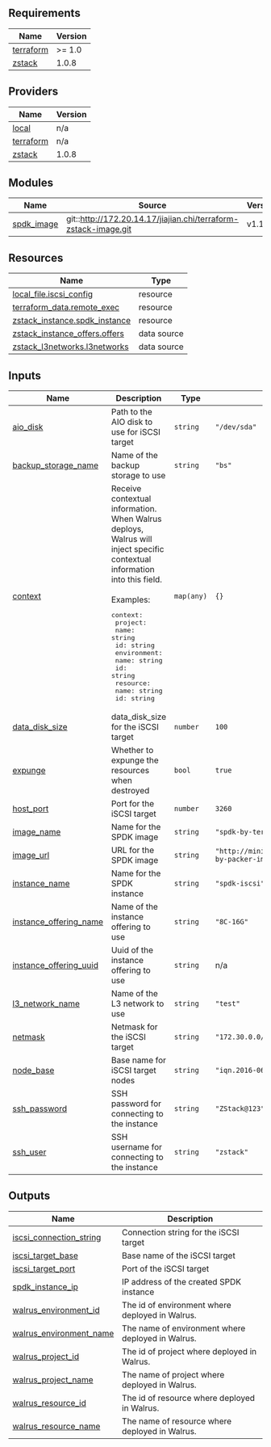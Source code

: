 <!-- BEGIN_TF_DOCS -->
## Requirements

| Name | Version |
|------|---------|
| <a name="requirement_terraform"></a> [terraform](#requirement\_terraform) | >= 1.0 |
| <a name="requirement_zstack"></a> [zstack](#requirement\_zstack) | 1.0.8 |

## Providers

| Name | Version |
|------|---------|
| <a name="provider_local"></a> [local](#provider\_local) | n/a |
| <a name="provider_terraform"></a> [terraform](#provider\_terraform) | n/a |
| <a name="provider_zstack"></a> [zstack](#provider\_zstack) | 1.0.8 |

## Modules

| Name | Source | Version |
|------|--------|---------|
| <a name="module_spdk_image"></a> [spdk\_image](#module\_spdk\_image) | git::http://172.20.14.17/jiajian.chi/terraform-zstack-image.git | v1.1.1 |

## Resources

| Name | Type |
|------|------|
| [local_file.iscsi_config](https://registry.terraform.io/providers/hashicorp/local/latest/docs/resources/file) | resource |
| [terraform_data.remote_exec](https://registry.terraform.io/providers/hashicorp/terraform/latest/docs/resources/data) | resource |
| [zstack_instance.spdk_instance](https://registry.terraform.io/providers/ZStack-Robot/zstack/1.0.8/docs/resources/instance) | resource |
| [zstack_instance_offers.offers](https://registry.terraform.io/providers/ZStack-Robot/zstack/1.0.8/docs/data-sources/instance_offers) | data source |
| [zstack_l3networks.l3networks](https://registry.terraform.io/providers/ZStack-Robot/zstack/1.0.8/docs/data-sources/l3networks) | data source |

## Inputs

| Name | Description | Type | Default | Required |
|------|-------------|------|---------|:--------:|
| <a name="input_aio_disk"></a> [aio\_disk](#input\_aio\_disk) | Path to the AIO disk to use for iSCSI target | `string` | `"/dev/sda"` | no |
| <a name="input_backup_storage_name"></a> [backup\_storage\_name](#input\_backup\_storage\_name) | Name of the backup storage to use | `string` | `"bs"` | no |
| <a name="input_context"></a> [context](#input\_context) | Receive contextual information. When Walrus deploys, Walrus will inject specific contextual information into this field.<br/><br/>Examples:<pre>context:<br/>  project:<br/>    name: string<br/>    id: string<br/>  environment:<br/>    name: string<br/>    id: string<br/>  resource:<br/>    name: string<br/>    id: string</pre> | `map(any)` | `{}` | no |
| <a name="input_data_disk_size"></a> [data\_disk\_size](#input\_data\_disk\_size) | data\_disk\_size for the iSCSI target | `number` | `100` | no |
| <a name="input_expunge"></a> [expunge](#input\_expunge) | Whether to expunge the resources when destroyed | `bool` | `true` | no |
| <a name="input_host_port"></a> [host\_port](#input\_host\_port) | Port for the iSCSI target | `number` | `3260` | no |
| <a name="input_image_name"></a> [image\_name](#input\_image\_name) | Name for the SPDK image | `string` | `"spdk-by-terraform"` | no |
| <a name="input_image_url"></a> [image\_url](#input\_image\_url) | URL for the SPDK image | `string` | `"http://minio.zstack.io:9001/packer/spdk-by-packer-image-compressed.qcow2"` | no |
| <a name="input_instance_name"></a> [instance\_name](#input\_instance\_name) | Name for the SPDK instance | `string` | `"spdk-iscsi"` | no |
| <a name="input_instance_offering_name"></a> [instance\_offering\_name](#input\_instance\_offering\_name) | Name of the instance offering to use | `string` | `"8C-16G"` | no |
| <a name="input_instance_offering_uuid"></a> [instance\_offering\_uuid](#input\_instance\_offering\_uuid) | Uuid of the instance offering to use | `string` | n/a | yes |
| <a name="input_l3_network_name"></a> [l3\_network\_name](#input\_l3\_network\_name) | Name of the L3 network to use | `string` | `"test"` | no |
| <a name="input_netmask"></a> [netmask](#input\_netmask) | Netmask for the iSCSI target | `string` | `"172.30.0.0/16"` | no |
| <a name="input_node_base"></a> [node\_base](#input\_node\_base) | Base name for iSCSI target nodes | `string` | `"iqn.2016-06.io.spdk"` | no |
| <a name="input_ssh_password"></a> [ssh\_password](#input\_ssh\_password) | SSH password for connecting to the instance | `string` | `"ZStack@123"` | no |
| <a name="input_ssh_user"></a> [ssh\_user](#input\_ssh\_user) | SSH username for connecting to the instance | `string` | `"zstack"` | no |

## Outputs

| Name | Description |
|------|-------------|
| <a name="output_iscsi_connection_string"></a> [iscsi\_connection\_string](#output\_iscsi\_connection\_string) | Connection string for the iSCSI target |
| <a name="output_iscsi_target_base"></a> [iscsi\_target\_base](#output\_iscsi\_target\_base) | Base name of the iSCSI target |
| <a name="output_iscsi_target_port"></a> [iscsi\_target\_port](#output\_iscsi\_target\_port) | Port of the iSCSI target |
| <a name="output_spdk_instance_ip"></a> [spdk\_instance\_ip](#output\_spdk\_instance\_ip) | IP address of the created SPDK instance |
| <a name="output_walrus_environment_id"></a> [walrus\_environment\_id](#output\_walrus\_environment\_id) | The id of environment where deployed in Walrus. |
| <a name="output_walrus_environment_name"></a> [walrus\_environment\_name](#output\_walrus\_environment\_name) | The name of environment where deployed in Walrus. |
| <a name="output_walrus_project_id"></a> [walrus\_project\_id](#output\_walrus\_project\_id) | The id of project where deployed in Walrus. |
| <a name="output_walrus_project_name"></a> [walrus\_project\_name](#output\_walrus\_project\_name) | The name of project where deployed in Walrus. |
| <a name="output_walrus_resource_id"></a> [walrus\_resource\_id](#output\_walrus\_resource\_id) | The id of resource where deployed in Walrus. |
| <a name="output_walrus_resource_name"></a> [walrus\_resource\_name](#output\_walrus\_resource\_name) | The name of resource where deployed in Walrus. |
<!-- END_TF_DOCS -->